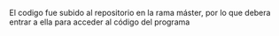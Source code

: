 El codigo fue subido al repositorio en la rama máster, por lo que debera entrar a ella para acceder al código del programa
